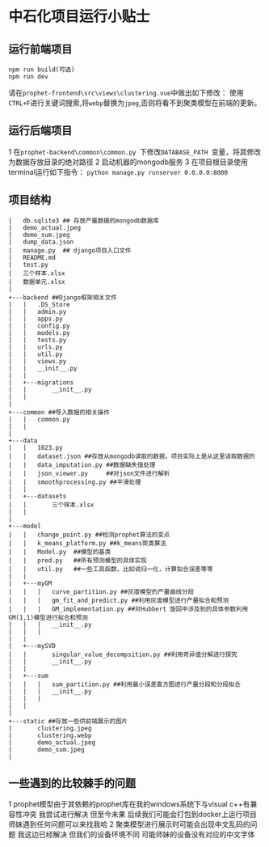 # 中石化项目运行小贴士

## 运行前端项目
```
npm run build(可选)
npm run dev
```
请在`prophet-frontend\src\views\clustering.vue`中做出如下修改：
使用`CTRL+F`进行关键词搜索,将`webp`替换为`jpeg`,否则将看不到聚类模型在前端的更新。


## 运行后端项目
   1 在`prophet-backend\common\common.py `下修改`DATABASE_PATH `变量，将其修改为数据存放目录的绝对路径
   2 启动机器的mongodb服务
   3 在项目根目录使用terminal运行如下指令： 
 `python manage.py runserver 0.0.0.0:8000`

 ## 项目结构  
 ```
 |   db.sqlite3 ## 存放产量数据的mongodb数据库
|   demo_actual.jpeg
|   demo_sum.jpeg
|   dump_data.json
|   manage.py  ## django项目入口文件
|   README.md
|   test.py
|   三个样本.xlsx
|   数据单元.xlsx
|
+---backend ##Django框架相关文件
|   |   .DS_Store
|   |   admin.py
|   |   apps.py
|   |   config.py
|   |   models.py
|   |   tests.py
|   |   urls.py
|   |   util.py
|   |   views.py
|   |   __init__.py
|   |
|   +---migrations
|   |       __init__.py
|   |
|
+---common ##导入数据的相关操作
|   |   common.py
|   |
|
+---data
|   |   1023.py
|   |   dataset.json ##存放从mongodb读取的数据，项目实际上是从这里读取数据的
|   |   data_imputation.py ##数据缺失值处理
|   |   json_viewer.py     ##对json文件进行解析
|   |   smoothprocessing.py ##平滑处理
|   |
|   +---datasets
|   |       三个样本.xlsx
|   |
|
+---model
|   |   change_point.py ##检测prophet算法的变点
|   |   k_means_platform.py ##k_means聚类算法
|   |   Model.py  ##模型的基类
|   |   pred.py   ##所有预测模型的具体实现
|   |   util.py   ##一些工具函数，比如说归一化，计算拟合误差等等
|   |
|   +---myGM
|   |   |   curve_partition.py ##灰度模型的产量曲线分段
|   |   |   gm_fit_and_predict.py ##利用灰度模型进行产量拟合和预测
|   |   |   GM_implementation.py ##对Hubbert 旋回中涉及到的具体参数利用GM(1,1)模型进行拟合和预测
|   |   |   __init__.py
|   |   |
|   |
|   +---mySVD
|   |       singular_value_decompsition.py ##利用奇异值分解进行探究
|   |       __init__.py
|   |
|   +---sum
|   |   |   sum_partition.py ##利用最小误差直方图进行产量分段和分段拟合
|   |   |   __init__.py
|   |   |
|   |
|
+---static ##存放一些供前端展示的图片
|       clustering.jpeg
|       clustering.webp
|       demo_actual.jpeg
|       demo_sum.jpeg
|
 ```

## 一些遇到的比较棘手的问题
1 prophet模型由于其依赖的prophet库在我的windows系统下与visual c++有兼容性冲突 我尝试进行解决 但至今未果 后续我们可能会打包到docker上运行项目 师妹遇到任何问题可以来找我哈
2  聚类模型进行展示时可能会出现中文乱码的问题 我这边已经解决 但我们的设备环境不同 可能师妹的设备没有对应的中文字体 


